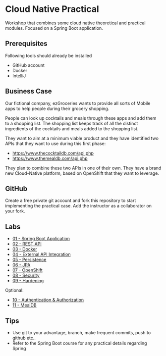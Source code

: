# Cloud Native Practical

Workshop that combines some cloud native theoretical and practical modules. Focused on a Spring Boot application.

## Prerequisites

Following tools should already be installed

* GitHub account
* Docker
* IntelliJ

## Business Case

Our fictional company, ezGroceries wants to provide all sorts of Mobile apps to help people during their grocery shopping.

People can look up cocktails and meals through these apps and add them to a shopping list. The shopping list keeps track of all the distinct ingredients of the cocktails and meals added to the shopping list. 

They want to aim at a minimum viable product and they have identified two APIs that they want to use during this first phase:

* https://www.thecocktaildb.com/api.php
* https://www.themealdb.com/api.php

They plan to combine these two APIs in one of their own. They have a brand new Cloud-Native platform, based on OpenShift that they want to leverage.

## GitHub

Create a free private git account and fork this repository to start implementing the practical case. Add the instructor as a collaborator on your fork. 

## Labs

* [01 - Spring Boot Application](lab-01-spring-boot)
* [02 - REST API](lab-02-rest-api)
* [03 - Docker](lab-03-docker)
* [04 - External API Integration](lab-04-external-api)
* [05 - Persistence](lab-04-external-api/lab-05-persistence)
* [06 - JPA](lab-06-jpa)
* [07 - OpenShift](lab-07-openshift)
* [08 - Security](lab-08-security)
* [09 - Hardening](lab-09-hardening)

Optional:

* [10 - Authentication & Authorization](lab-10-authn-authz)
* [11 - MealDB](lab-11-mealdb)


## Tips
* Use git to your advantage, branch, make frequent commits, push to github etc..
* Refer to the Spring Boot course for any practical details regarding Spring

